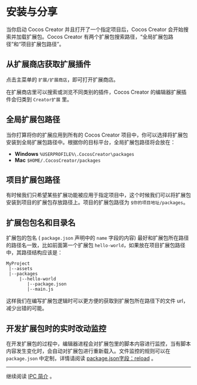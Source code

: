 # 安装与分享

当你启动 Cocos Creator 并且打开了一个指定项目后，Cocos Creator 会开始搜索并加载扩展包。Cocos Creator 有两个扩展包搜索路径，“全局扩展包路径”和“项目扩展包路径”。

## 从扩展商店获取扩展插件

点击主菜单的 `扩展/扩展商店`，即可打开扩展商店。

在扩展商店里可以搜索或浏览不同类别的插件，Cocos Creator 的编辑器扩展插件会归类到 `Creator扩展` 里。


## 全局扩展包路径

当你打算将你的扩展应用到所有的 Cocos Creator 项目中，你可以选择将扩展包安装到全局扩展包路径中。根据你的目标平台，全局扩展包路径将会放在：

- **Windows** `%USERPROFILE%\.CocosCreator\packages`
- **Mac** `$HOME/.CocosCreator/packages`

## 项目扩展包路径

有时候我们只希望某些扩展功能被应用于指定项目中，这个时候我们可以将扩展包安装到项目的扩展包存放路径上。项目的扩展包路径为 `$你的项目地址/packages`。

## 扩展包包名和目录名

扩展包的包名 ( `package.json` 声明中的 `name` 字段的内容) 最好和扩展包所在路径的路径名一致，比如前面第一个扩展包 `hello-world`，如果放在项目扩展包路径中，其路径结构应该是：

```
MyProject
 |--assets
 |--packages
     |--hello-world
        |--package.json
        |--main.js
```

这样我们在编写扩展包逻辑时可以更方便的获取到扩展包所在路径下的文件 url，减少出错的可能。


## 开发扩展包时的实时改动监控

在开发扩展包的过程中，编辑器进程会对扩展包里的脚本内容进行监控，当有脚本内容发生变化时，会自动对扩展包进行重新载入。文件监控的规则可以在 `package.json` 中定制，详情请阅读 [package.json字段：reload](reference/package-json-reference.md#reload-object-) 。

---

继续阅读 [IPC 简介](introduction-to-ipc.md) 。